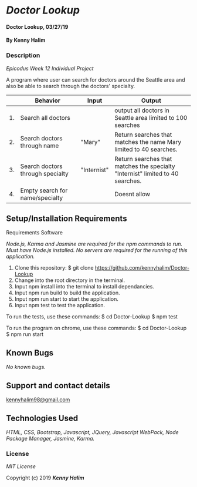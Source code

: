 
# _Doctor Lookup_

#### Doctor Lookup, 03/27/19

#### By **Kenny Halim**

### Description

_Epicodus Week 12 Individual Project_

A program where user can search for doctors around the Seattle area and also be able to search through the doctors' specialty.

|| Behavior  | Input  | Output  |
|---|---|---|---|
|1.|Search all doctors| | output all doctors in Seattle area limited to 100 searches|
|2.|Search doctors through name| "Mary" | Return searches that matches the name Mary limited to 40 searches.|
|3.|Search doctors through specialty | "Internist" | Return searches that matches the specialty "Internist" limited to 40 searches.|
|4.|Empty search for name/specialty| | Doesnt allow|

## Setup/Installation Requirements

Requirements Software

_Node.js, Karma and Jasmine are required for the npm commands to run. Must have Node.js installed. No servers are required for the running of this application._

1. Clone this repository: $ git clone https://github.com/kennyhalim/Doctor-Lookup
2. Change into the root directory in the terminal.
3. Input npm install into the terminal to install dependancies.
4. Input npm run build to build the application.
5. Input npm run start to start the application.
6. Input npm test to test the application.

To run the tests, use these commands: $ cd Doctor-Lookup $ npm test

To run the program on chrome, use these commands: $ cd Doctor-Lookup $ npm run start

## Known Bugs

_No known bugs._

## Support and contact details

 kennyhalim98@gmail.com        

## Technologies Used

_HTML, CSS, Bootstrap, Javascript, JQuery, Javascript WebPack, Node Package Manager, Jasmine, Karma._

### License

*MIT License*

Copyright (c) 2019 **_Kenny Halim_**

